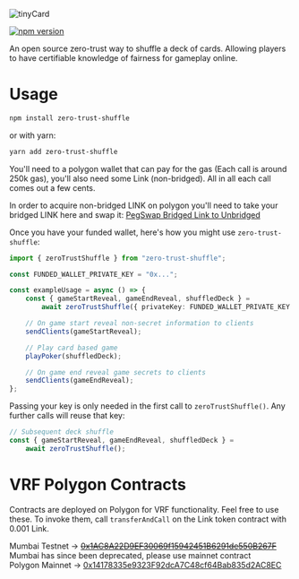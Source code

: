 ![tinyCard](https://github.com/sagefarrenholz/zero-trust-shuffle/assets/46610156/1b7fc144-ac99-411d-b223-9e20abb35aa4)

[![npm version](https://badge.fury.io/js/zero-trust-shuffle.svg)](https://badge.fury.io/js/zero-trust-shuffle)

An open source zero-trust way to shuffle a deck of cards. Allowing players to
have certifiable knowledge of fairness for gameplay online.

# Usage

```sh
npm install zero-trust-shuffle
```


or with yarn:

```sh
yarn add zero-trust-shuffle
```

You'll need to a polygon wallet that can pay for the gas (Each call is around
250k gas), you'll also need some Link (non-bridged). All in all each call comes
out a few cents.

In order to acquire non-bridged LINK on polygon you'll need to take your bridged
LINK here and swap it:
[PegSwap Bridged Link to Unbridged](https://pegswap.chain.link/)

Once you have your funded wallet, here's how you might use `zero-trust-shuffle`:

```typescript
import { zeroTrustShuffle } from "zero-trust-shuffle";

const FUNDED_WALLET_PRIVATE_KEY = "0x...";

const exampleUsage = async () => {
    const { gameStartReveal, gameEndReveal, shuffledDeck } =
        await zeroTrustShuffle({ privateKey: FUNDED_WALLET_PRIVATE_KEY });

    // On game start reveal non-secret information to clients
    sendClients(gameStartReveal);

    // Play card based game
    playPoker(shuffledDeck);

    // On game end reveal game secrets to clients
    sendClients(gameEndReveal);
};
```

Passing your key is only needed in the first call to `zeroTrustShuffle()`. Any
further calls will reuse that key:

```ts
// Subsequent deck shuffle
const { gameStartReveal, gameEndReveal, shuffledDeck } =
    await zeroTrustShuffle();
```

# VRF Polygon Contracts

Contracts are deployed on Polygon for VRF functionality. Feel free to use these.
To invoke them, call `transferAndCall` on the Link token contract with 0.001
Link.

Mumbai Testnet ->
~~[0x1AC8A22D9EF30069f15942451B6291de550B267F](https://mumbai.polygonscan.com/address/0x1AC8A22D9EF30069f15942451B6291de550B267F)~~ Mumbai has since been deprecated, please use mainnet contract
\
Polygon Mainnet -> [0x14178335e9323F92dcA7C48cf64Bab835d2AC8EC](https://polygonscan.com/address/0x14178335e9323F92dcA7C48cf64Bab835d2AC8EC#code)

